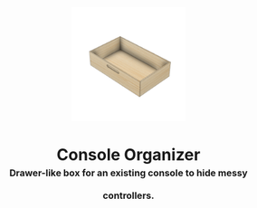 <!-- 2023-10-29 -->

<p align="center">
  <img src="../../plans/console-organizer/images/wireframe.png" width="40%"/>
</p>
<h1 align="center">
  Console Organizer
  <br>
  <sup><sub><sup>Drawer-like box for an existing console to hide messy controllers.<sup></sub>
</h1>
